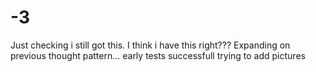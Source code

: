# -3
Just checking i still got this.
I think i have this right???
Expanding on previous thought pattern...
early tests successfull
trying to add pictures
